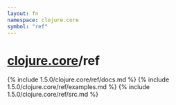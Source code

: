 ```yaml
---
layout: fn
namespace: clojure.core
symbol: "ref"
---
```


# [clojure.core](../)/ref

{% include 1.5.0/clojure.core/ref/docs.md %}
{% include 1.5.0/clojure.core/ref/examples.md %}
{% include 1.5.0/clojure.core/ref/src.md %}

